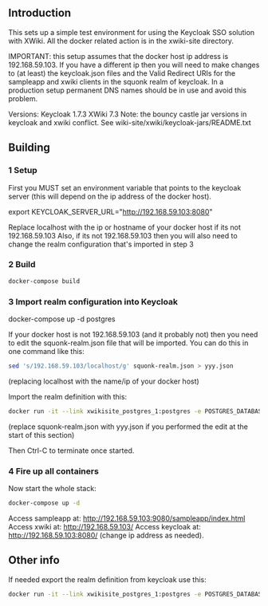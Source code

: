 ## Introduction
This sets up a simple test environment for using the Keycloak SSO solution with XWiki.
All the docker related action is in the xwiki-site directory.

IMPORTANT: this setup assumes that the docker host ip address is 192.168.59.103.
If you have a different ip then you will need to make changes to (at least) the keycloak.json files and the Valid Redirect URIs for the sampleapp and xwiki clients in the squonk realm of keycloak. In a production setup permanent DNS names should be in use and avoid this problem.

Versions:
Keycloak 1.7.3
XWiki 7.3
Note: the bouncy castle jar versions in keycloak and xwiki conflict. See wiki-site/xwiki/keycloak-jars/README.txt

## Building
### 1 Setup
First you MUST set an environment variable that points to the keycloak server (this will depend on the ip address of the docker host).

export KEYCLOAK_SERVER_URL="http://192.168.59.103:8080"

Replace localhost with the ip or hostname of your docker host if its not 192.168.59.103
Also, if its not 192.168.59.103 then you will also need to change the realm configuration that's imported in step 3

### 2 Build
```sh
docker-compose build
```

### 3 Import realm configuration into Keycloak 
docker-compose up -d postgres

If your docker host is not 192.168.59.103 (and it probably not) then you need to edit the squonk-realm.json file that will be imported.
You can do this in one command like this:

``` sh
sed 's/192.168.59.103/localhost/g' squonk-realm.json > yyy.json
```

(replacing localhost with the name/ip of your docker host)

Import the realm definition with this:

```sh
docker run -it --link xwikisite_postgres_1:postgres -e POSTGRES_DATABASE=keycloak -e POSTGRES_USER=keycloak -e POSTGRES_PASSWORD=keycloak --rm -v $PWD:/tmp/json jboss/keycloak-postgres /opt/jboss/keycloak/bin/standalone.sh -b 0.0.0.0 -Dkeycloak.migration.action=import -Dkeycloak.migration.provider=singleFile -Dkeycloak.migration.file=/tmp/json/squonk-realm.json -Dkeycloak.migration.strategy=OVERWRITE_EXISTING
```

(replace squonk-realm.json with yyy.json if you performed the edit at the start of this section)

Then Ctrl-C to terminate once started.



### 4 Fire up all containers
Now start the whole stack:
```sh  
docker-compose up -d
```

Access sampleapp at: http://192.168.59.103:9080/sampleapp/index.html
Access xwiki at:     http://192.168.59.103/
Access keycloak at:  http://192.168.59.103:8080/
(change ip address as needed).

## Other info

If needed export the realm definition from keycloak use this:

```sh
docker run -it --link xwikisite_postgres_1:postgres -e POSTGRES_DATABASE=keycloak -e POSTGRES_USER=keycloak -e POSTGRES_PASSWORD=keycloak --rm -v $PWD:/tmp/json jboss/keycloak-postgres /opt/jboss/keycloak/bin/standalone.sh -b 0.0.0.0 -Dkeycloak.migration.action=export -Dkeycloak.migration.provider=singleFile -Dkeycloak.migration.file=/tmp/json/squonk-realm.json -Dkeycloak.migration.realmName=squonk
```